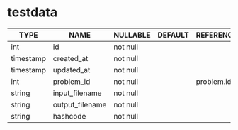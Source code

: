 # testdata

TYPE | NAME | NULLABLE | DEFAULT | REFERENCE | COMMENT
---|---|---|---|---|---
int | id | not null | | |
timestamp | created_at | not null | | |
timestamp | updated_at | not null | | |
int | problem_id | not null | | problem.id |
string | input_filename | not null | | |
string | output_filename | not null | | |
string | hashcode | not null | | | UNIQUE
